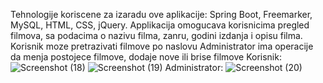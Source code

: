 Tehnologije koriscene za izaradu ove aplikacije: Spring Boot, Freemarker, MySQL, HTML, CSS, jQuery.
Applikacija omogucava korisnicima pregled filmova, sa podacima o nazivu filma, zanru, godini izdanja i opisu filma.
Korisnik moze pretrazivati filmove po naslovu
Administrator ima operacije da menja postojece filmove, dodaje nove ili brise filmove
Korisnik:
![Screenshot (18)](https://user-images.githubusercontent.com/76007389/223227151-293fd742-a877-4c36-b4eb-4171dd642247.png)
![Screenshot (19)](https://user-images.githubusercontent.com/76007389/223227343-82ae2046-7311-41b1-a938-0b7d807f7b8e.png)
Administrator:
![Screenshot (20)](https://user-images.githubusercontent.com/76007389/223227628-765cf45e-21dc-42ae-9a54-dbffa90ba31c.png)

